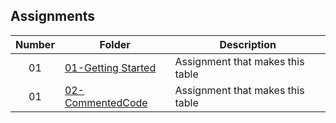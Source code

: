 ## Assignments

| Number | Folder                                             | Description                      |
| :----: | -------------------------------------------------- | -------------------------------- |
| 01     | [01-Getting Started](./Assignments)                | Assignment that makes this table |
| 01     | [02-CommentedCode](./Assignments/02-CommentedCode) | Assignment that makes this table |

